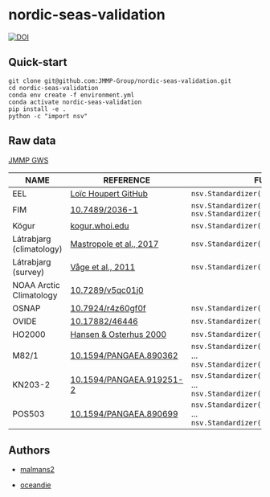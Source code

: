 # nordic-seas-validation
[![DOI](https://zenodo.org/badge/DOI/10.5281/zenodo.10149505.svg)](https://doi.org/10.5281/zenodo.10149505)
## Quick-start

```shell
git clone git@github.com:JMMP-Group/nordic-seas-validation.git
cd nordic-seas-validation
conda env create -f environment.yml
conda activate nordic-seas-validation
pip install -e .
python -c "import nsv"
```

## Raw data
[JMMP GWS](https://gws-access.jasmin.ac.uk/public/jmmp/NORVAL/)

| NAME | REFERENCE | FUNCTION
|---|---|---|
| EEL | [Loïc Houpert GitHub](https://github.com/lhoupert/analysis_eel_data) | `nsv.Standardizer().eel` |
| FIM | [10.7489/2036-1](https://doi.org/10.7489/2036-1) | `nsv.Standardizer().fim(1)`<br> `nsv.Standardizer().fim(25)` |
| Kögur | [kogur.whoi.edu](http://kogur.whoi.edu/php/index.php#gridded) | `nsv.Standardizer().kogur` |
| Látrabjarg (climatology) | [Mastropole et al., 2017](https://doi.org/10.1002/2016JC012007) | `nsv.Standardizer().latrabjarg_climatology` |
| Látrabjarg (survey) | [Våge et al., 2011](https://doi.org/10.1038/ngeo1234) | `nsv.Standardizer().latrabjarg_survey` |
| NOAA Arctic Climatology | [10.7289/v5qc01j0](https://doi.org/10.7289/v5qc01j0) | |
| OSNAP | [10.7924/r4z60gf0f](https://doi.org/10.7924/r4z60gf0f) | `nsv.Standardizer().osnap` |
| OVIDE | [10.17882/46446](https://doi.org/10.17882/46446) | `nsv.Standardizer().ovide` |
| HO2000 | [Hansen & Osterhus 2000](https://doi.org/10.1016/S0079-6611(99)00052-X) | `nsv.Standardizer().ho2000` |
| M82/1 | [10.1594/PANGAEA.890362](https://doi.pangaea.de/10.1594/PANGAEA.890362) | `nsv.Standardizer().m82_1(1)` <br> ...  <br> `nsv.Standardizer().m82_1(9)`|
| KN203-2 | [10.1594/PANGAEA.919251-2](https://doi.pangaea.de/10.1594/PANGAEA.919251) | `nsv.Standardizer().kn203_2("A")` <br> ...  <br> `nsv.Standardizer().kn203_2("E")` |
| POS503 | [10.1594/PANGAEA.890699](https://doi.org/10.1594/PANGAEA.890699) | `nsv.Standardizer().pos503(1)` <br> ...  <br> `nsv.Standardizer().pos503(5)` |

## Authors

* [malmans2](https://github.com/malmans2)

* [oceandie](https://github.com/oceandie)
